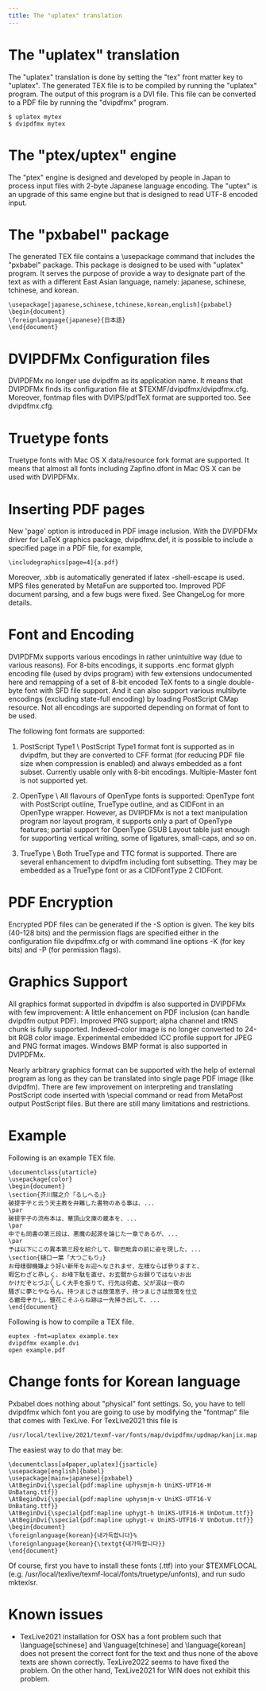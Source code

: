 ```yaml
---
title: The "uplatex" translation
---
```



# The "uplatex" translation

The "uplatex" translation is done by setting the "tex" front matter key to "uplatex".
The generated TEX file is to be compiled by running the "uplatex" program. The output
of this program is a DVI file. This file can be converted to a PDF file by running
the "dvipdfmx" program.

    $ uplatex mytex
    $ dvipdfmx mytex

# The "ptex/uptex" engine

The "ptex" engine is designed and developed by people in Japan to process input
files with 2-byte Japanese language encoding. The "uptex" is an upgrade of this 
same engine but that is designed to read UTF-8 encoded input.


# The "pxbabel" package

The generated TEX file contains a \usepackage command that includes the "pxbabel" package.
This package is designed to be used with "uplatex" program. It serves the purpose
of provide a way to designate part of the text as with a different East Asian language, namely:
japanese, schinese, tchinese, and korean. 

    \usepackage[japanese,schinese,tchinese,korean,english]{pxbabel}
    \begin{document}
    \foreignlanguage{japanese}{日本語}
    \end{document}


# DVIPDFMx Configuration files

DVIPDFMx no longer use dvipdfm as its application name. It means that DVIPDFMx
finds its configuration file at $TEXMF/dvipdfmx/dvipdfmx.cfg. Moreover, fontmap
files with DVIPS/pdfTeX format are supported too. See dvipdfmx.cfg.


# Truetype fonts

Truetype fonts with Mac OS X data/resource fork format are supported. It means
that almost all fonts including Zapfino.dfont in Mac OS X can be used with
DVIPDFMx.


# Inserting PDF pages

New 'page' option is introduced in PDF image inclusion. With the DVIPDFMx
driver for LaTeX graphics package, dvipdfmx.def, it is possible to include a
specified page in a PDF file, for example,

    \includegraphics[page=4]{a.pdf}

Moreover, .xbb is automatically generated if latex -shell-escape is used. MPS
files generated by MetaFun are supported too. Improved PDF document parsing,
and a few bugs were fixed. See ChangeLog for more details.


# Font and Encoding

DVIPDFMx supports various encodings in rather unintuitive way (due to various
reasons). For 8-bits encodings, it supports .enc format glyph encoding file
(used by dvips program) with few extensions undocumented here and remapping of
a set of 8-bit encoded TeX fonts to a single double-byte font with SFD file
support. And it can also support various multibyte encodings (excluding
state-full encoding) by loading PostScript CMap resource. Not all encodings are
supported depending on format of font to be used.

The following font formats are supported:

1) PostScript Type1
\\
PostScript Type1 format font is supported as in dvipdfm, but they are converted
to CFF format (for reducing PDF file size when compression is enabled) and
always embedded as a font subset. Currently usable only with 8-bit encodings.
Multiple-Master font is not supported yet.

2) OpenType
\\
All flavours of OpenType fonts is supported: OpenType font with PostScript
outline, TrueType outline, and as CIDFont in an OpenType wrapper. However, as
DVIPDFMx is not a text manipulation program nor layout program, it supports
only a part of OpenType features; partial support for OpenType GSUB Layout
table just enough for supporting vertical writing, some of ligatures,
small-caps, and so on.

3) TrueType
\\
Both TrueType and TTC format is supported. There are several enhancement to
dvipdfm including font subsetting. They may be embedded as a TrueType font or
as a CIDFontType 2 CIDFont.


# PDF Encryption

Encrypted PDF files can be generated if the -S option is given. The key bits
(40-128 bits) and the permission flags are specified either in the
configuration file dvipdfmx.cfg or with command line options -K (for key bits)
and -P (for permission flags).


# Graphics Support

All graphics format supported in dvipdfm is also supported in DVIPDFMx with few
improvement: A little enhancement on PDF inclusion (can handle dvipdfm output
PDF). Improved PNG support; alpha channel and tRNS chunk is fully supported.
Indexed-color image is no longer converted to 24-bit RGB color image.
Experimental embedded ICC profile support for JPEG and PNG format images.
Windows BMP format is also supported in DVIPDFMx.

Nearly arbitrary graphics format can be supported with the help of external
program as long as they can be translated into single page PDF image (like
dvipdfm). There are few improvement on interpreting and translating PostScript
code inserted with \special command or read from MetaPost output PostScript
files. But there are still many limitations and restrictions.


# Example

Following is an example TEX file.

    \documentclass{utarticle}
    \usepackage{color}
    \begin{document}
    \section{芥川龍之介「るしへる」}
    破提宇子と云う天主教を弁難した書物のある事は、...
    \par
    破提宇子の流布本は、華頂山文庫の蔵本を、...
    \par
    中でも同書の第三段は、悪魔の起源を論じた一章であるが、...
    \par
    予は以下にこの異本第三段を紹介して、聊巴毗弇の前に姿を現した、...
    \section{樋口一葉「大つごもり」}
    お母樣御機嫌よう好い新年をお迎へなされませ、左樣ならば參りますと、
    暇乞わざと恭しく、お峰下駄を直せ、お玄關からお歸りではないお出
    かけだぞとづぶ〳〵しく大手を振りて、行先は何處、父が涙は一夜の
    騷ぎに夢とやならん、持つまじきは放蕩息子、持つまじきは放蕩を仕立
    る繼母ぞかし。鹽花こそふらね跡は一先掃き出して、...
    \end{document}

Following is how to compile a TEX file.

    euptex -fmt=uplatex example.tex              
    dvipdfmx example.dvi              
    open example.pdf              



# Change fonts for Korean language

Pxbabel does nothing about "physical" font settings. So, you have to 
tell dvipdfmx which font you are going to use by modifying the
"fontmap" file that comes with TexLive. For TexLive2021 this file
is

    /usr/local/texlive/2021/texmf-var/fonts/map/dvipdfmx/updmap/kanjix.map

The easiest way to do that may be:

    \documentclass[a4paper,uplatex]{jsarticle}
    \usepackage[english]{babel}
    \usepackage[main=japanese]{pxbabel}
    \AtBeginDvi{\special{pdf:mapline uphysmjm-h UniKS-UTF16-H UnBatang.ttf}}
    \AtBeginDvi{\special{pdf:mapline uphysmjm-v UniKS-UTF16-V UnBatang.ttf}}
    \AtBeginDvi{\special{pdf:mapline uphygt-h UniKS-UTF16-H UnDotum.ttf}}
    \AtBeginDvi{\special{pdf:mapline uphygt-v UniKS-UTF16-V UnDotum.ttf}}
    \begin{document}
    \foreignlanguage{korean}{내가득합니다}%
    \foreignlanguage{korean}{\textgt{내가득합니다}}
    \end{document}

Of course, first you have to install these fonts (.ttf) into your $TEXMFLOCAL 
(e.g. /usr/local/texlive/texmf-local/fonts/truetype/unfonts), and run sudo mktexlsr.



# Known issues

- TexLive2021 installation for OSX has a font problem such that \language[schinese] and \language[tchinese] and
  \language[korean] does not present the correct font for the text and thus none of the above texts
  are shown correctly. TexLive2022 seems to have fixed the problem. On the other hand, TexLive2021 for WIN
  does not exhibit this problem.

  

